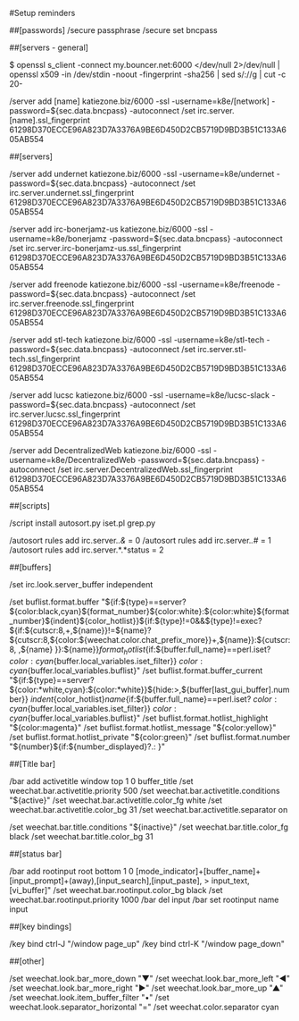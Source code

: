 #Setup reminders

##[passwords]
/secure passphrase <pass>
/secure set bncpass <pass>

##[servers - general]

 $ openssl s_client -connect my.bouncer.net:6000 </dev/null 2>/dev/null | openssl x509 -in /dev/stdin -noout -fingerprint -sha256  | sed s/://g | cut -c 20-

/server add [name] katiezone.biz/6000 -ssl -username=k8e/[network] -password=${sec.data.bncpass} -autoconnect
/set irc.server.[name].ssl_fingerprint 61298D370ECCE96A823D7A3376A9BE6D450D2CB5719D9BD3B51C133A605AB554


##[servers]

/server add undernet katiezone.biz/6000 -ssl -username=k8e/undernet -password=${sec.data.bncpass} -autoconnect
/set irc.server.undernet.ssl_fingerprint 61298D370ECCE96A823D7A3376A9BE6D450D2CB5719D9BD3B51C133A605AB554

/server add irc-bonerjamz-us katiezone.biz/6000 -ssl -username=k8e/bonerjamz -password=${sec.data.bncpass} -autoconnect
/set irc.server.irc-bonerjamz-us.ssl_fingerprint 61298D370ECCE96A823D7A3376A9BE6D450D2CB5719D9BD3B51C133A605AB554

/server add freenode katiezone.biz/6000 -ssl -username=k8e/freenode -password=${sec.data.bncpass} -autoconnect
/set irc.server.freenode.ssl_fingerprint 61298D370ECCE96A823D7A3376A9BE6D450D2CB5719D9BD3B51C133A605AB554

/server add stl-tech katiezone.biz/6000 -ssl -username=k8e/stl-tech -password=${sec.data.bncpass} -autoconnect
/set irc.server.stl-tech.ssl_fingerprint 61298D370ECCE96A823D7A3376A9BE6D450D2CB5719D9BD3B51C133A605AB554

/server add lucsc katiezone.biz/6000 -ssl -username=k8e/lucsc-slack -password=${sec.data.bncpass} -autoconnect
/set irc.server.lucsc.ssl_fingerprint 61298D370ECCE96A823D7A3376A9BE6D450D2CB5719D9BD3B51C133A605AB554

/server add DecentralizedWeb katiezone.biz/6000 -ssl -username=k8e/DecentralizedWeb -password=${sec.data.bncpass} -autoconnect
/set irc.server.DecentralizedWeb.ssl_fingerprint 61298D370ECCE96A823D7A3376A9BE6D450D2CB5719D9BD3B51C133A605AB554


##[scripts]

/script install autosort.py iset.pl grep.py 

/autosort rules add irc.server.*.&* = 0
/autosort rules add irc.server.*.#* = 1
/autosort rules add irc.server.*.\*status = 2


##[buffers]

/set irc.look.server_buffer independent

/set buflist.format.buffer "${if:${type}==server?${color:black,cyan}${format_number}${color:white}:${color:white}${format_number}${indent}${color_hotlist}}${if:${type}!=0&&${type}!=exec?${if:${cutscr:8,+,${name}}!=${name}?${cutscr:8,${color:${weechat.color.chat_prefix_more}}+,${name}}:${cutscr:8, ,${name}                             }}:${name}}${format_hotlist}${if:${buffer.full_name}==perl.iset? ${color:cyan}${buffer.local_variables.iset_filter}} ${color:cyan}${buffer.local_variables.buflist}"
/set buflist.format.buffer_current "${if:${type}==server?${color:*white,cyan}:${color:*white}}${hide:>,${buffer[last_gui_buffer].number}} ${indent}${color_hotlist}${name}${if:${buffer.full_name}==perl.iset? ${color:cyan}${buffer.local_variables.iset_filter}} ${color:cyan}${buffer.local_variables.buflist}"
/set buflist.format.hotlist_highlight "${color:magenta}"
/set buflist.format.hotlist_message "${color:yellow}"
/set buflist.format.hotlist_private "${color:green}"
/set buflist.format.number "${number}${if:${number_displayed}?.: }"


##[Title bar]

/bar add activetitle window top 1 0 buffer_title
/set weechat.bar.activetitle.priority 500
/set weechat.bar.activetitle.conditions "${active}"
/set weechat.bar.activetitle.color_fg white
/set weechat.bar.activetitle.color_bg 31
/set weechat.bar.activetitle.separator on

/set weechat.bar.title.conditions "${inactive}"
/set weechat.bar.title.color_fg black
/set weechat.bar.title.color_bg 31


##[status bar]

/bar add rootinput root bottom 1 0 [mode_indicator]+[buffer_name]+[input_prompt]+(away),[input_search],[input_paste], > input_text,[vi_buffer]"
/set weechat.bar.rootinput.color_bg black
/set weechat.bar.rootinput.priority 1000
/bar del input
/bar set rootinput name input


##[key bindings]

/key bind ctrl-J "/window page_up"
/key bind ctrl-K "/window page_down"


##[other]

/set weechat.look.bar_more_down "▼"
/set weechat.look.bar_more_left "◀"
/set weechat.look.bar_more_right "▶"
/set weechat.look.bar_more_up "▲"
/set weechat.look.item_buffer_filter "•"
/set weechat.look.separator_horizontal "="
/set weechat.color.separator cyan

